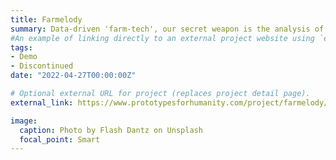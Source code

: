 ```yaml
---
title: Farmelody
summary: Data-driven 'farm-tech', our secret weapon is the analysis of microbiome data. `Prototype under construction!`
#An example of linking directly to an external project website using `external_link`.
tags:
- Demo
- Discontinued
date: "2022-04-27T00:00:00Z"

# Optional external URL for project (replaces project detail page).
external_link: https://www.prototypesforhumanity.com/project/farmelody/

image:
  caption: Photo by Flash Dantz on Unsplash
  focal_point: Smart
---
```

